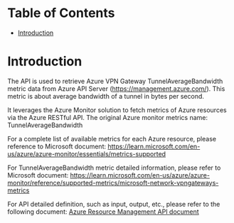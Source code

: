# Table of Contents
- [Introduction](#introduction)


# Introduction <a name="introduction"></a>
The API is used to retrieve Azure VPN Gateway TunnelAverageBandwidth metric data from Azure API Server (https://management.azure.com/). This metric is about average bandwidth of a tunnel in bytes per second.



It leverages the Azure Monitor solution to fetch metrics of Azure resources via the Azure RESTful API. The original Azure monitor metrics name: TunnelAverageBandwidth



For a complete list of available metrics for each Azure resource, please reference to Microsoft document: https://learn.microsoft.com/en-us/azure/azure-monitor/essentials/metrics-supported 

For TunnelAverageBandwidth metric detailed information, please refer to Microsoft document: https://learn.microsoft.com/en-us/azure/azure-monitor/reference/supported-metrics/microsoft-network-vpngateways-metrics

For API detailed definition, such as input, output, etc., please refer to the following document:
[Azure Resource Management API document](https://learn.microsoft.com/en-us/rest/api/monitor/metrics/list?view=rest-monitor-2023-10-01&tabs=HTTP)